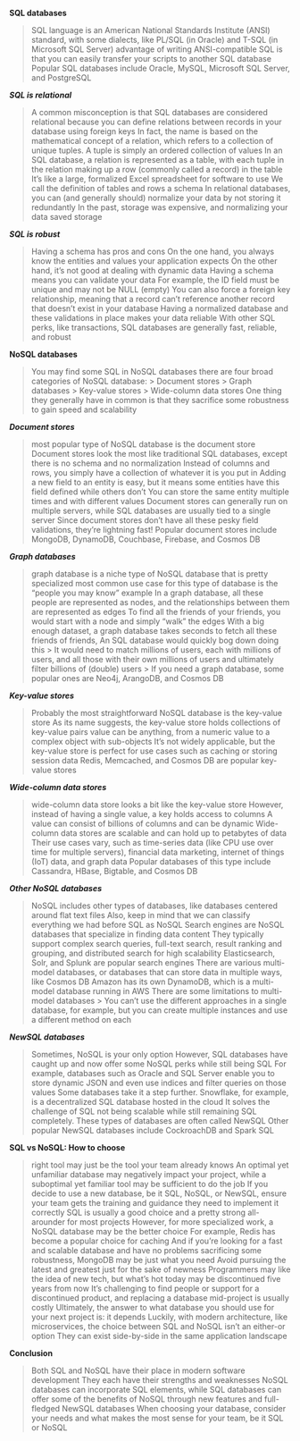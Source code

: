**SQL databases**
> SQL language is an American National Standards Institute (ANSI) standard, with some dialects, like PL/SQL (in Oracle) and T-SQL (in Microsoft SQL Server)
> advantage of writing ANSI-compatible SQL is that you can easily transfer your scripts to another SQL database
> Popular SQL databases include Oracle, MySQL, Microsoft SQL Server, and PostgreSQL

***SQL is relational***
> A common misconception is that SQL databases are considered relational because you can define relations between records in your database using foreign keys
> In fact, the name is based on the mathematical concept of a relation, which refers to a collection of unique tuples. A tuple is simply an ordered collection of values
> In an SQL database, a relation is represented as a table, with each tuple in the relation making up a row (commonly called a record) in the table
> It’s like a large, formalized Excel spreadsheet for software to use
> We call the definition of tables and rows a schema
> In relational databases, you can (and generally should) normalize your data by not storing it redundantly
> In the past, storage was expensive, and normalizing your data saved storage

***SQL is robust***
> Having a schema has pros and cons
> On the one hand, you always know the entities and values your application expects
> On the other hand, it’s not good at dealing with dynamic data
> Having a schema means you can validate your data
> For example, the ID field must be unique and may not be NULL (empty)
> You can also force a foreign key relationship, meaning that a record can’t reference another record that doesn’t exist in your database
> Having a normalized database and these validations in place makes your data reliable
> With other SQL perks, like transactions, SQL databases are generally fast, reliable, and robust

**NoSQL databases**
> You may find some SQL in NoSQL databases
> there are four broad categories of NoSQL database: 
    > Document stores
    > Graph databases
    > Key-value stores
    > Wide-column data stores
> One thing they generally have in common is that they sacrifice some robustness to gain speed and scalability

***Document stores***
> most popular type of NoSQL database is the document store
> Document stores look the most like traditional SQL databases, except there is no schema and no normalization
> Instead of columns and rows, you simply have a collection of whatever it is you put in
> Adding a new field to an entity is easy, but it means some entities have this field defined while others don’t
> You can store the same entity multiple times and with different values
> Document stores can generally run on multiple servers, while SQL databases are usually tied to a single server
> Since document stores don’t have all these pesky field validations, they’re lightning fast!
> Popular document stores include MongoDB, DynamoDB, Couchbase, Firebase, and Cosmos DB

***Graph databases***
> graph database is a niche type of NoSQL database that is pretty specialized
> most common use case for this type of database is the “people you may know” example
> In a graph database, all these people are represented as nodes, and the relationships between them are represented as edges
> To find all the friends of your friends, you would start with a node and simply “walk” the edges
> With a big enough dataset, a graph database takes seconds to fetch all these friends of friends, 
> An SQL database would quickly bog down doing this
    > It would need to match millions of users, each with millions of users, and all those with their own millions of users and ultimately filter billions of (double) users
    > If you need a graph database, some popular ones are Neo4j, ArangoDB, and Cosmos DB

***Key-value stores***
> Probably the most straightforward NoSQL database is the key-value store
> As its name suggests, the key-value store holds collections of key-value pairs
> value can be anything, from a numeric value to a complex object with sub-objects
> It’s not widely applicable, but the key-value store is perfect for use cases such as caching or storing session data
> Redis, Memcached, and Cosmos DB are popular key-value stores

***Wide-column data stores***
> wide-column data store looks a bit like the key-value store
> However, instead of having a single value, a key holds access to columns
> A value can consist of billions of columns and can be dynamic
> Wide-column data stores are scalable and can hold up to petabytes of data
> Their use cases vary, such as time-series data (like CPU use over time for multiple servers), financial data marketing, internet of things (IoT) data, and graph data
> Popular databases of this type include Cassandra, HBase, Bigtable, and Cosmos DB

***Other NoSQL databases***
> NoSQL includes other types of databases, like databases centered around flat text files
> Also, keep in mind that we can classify everything we had before SQL as NoSQL
> Search engines are NoSQL databases that specialize in finding data content
> They typically support complex search queries, full-text search, result ranking and grouping, and distributed search for high scalability
> Elasticsearch, Solr, and Splunk are popular search engines
> There are various multi-model databases, or databases that can store data in multiple ways, like Cosmos DB
> Amazon has its own DynamoDB, which is a multi-model database running in AWS
> There are some limitations to multi-model databases
    > You can’t use the different approaches in a single database, for example, but you can create multiple instances and use a different method on each

***NewSQL databases***
> Sometimes, NoSQL is your only option
> However, SQL databases have caught up and now offer some NoSQL perks while still being SQL
> For example, databases such as Oracle and SQL Server enable you to store dynamic JSON and even use indices and filter queries on those values
> Some databases take it a step further. Snowflake, for example, is a decentralized SQL database hosted in the cloud
> It solves the challenge of SQL not being scalable while still remaining SQL completely. These types of databases are often called NewSQL
> Other popular NewSQL databases include CockroachDB and Spark SQL

**SQL vs NoSQL: How to choose**
> right tool may just be the tool your team already knows
> An optimal yet unfamiliar database may negatively impact your project, while a suboptimal yet familiar tool may be sufficient to do the job
> If you decide to use a new database, be it SQL, NoSQL, or NewSQL, ensure your team gets the training and guidance they need to implement it correctly
> SQL is usually a good choice and a pretty strong all-arounder for most projects
> However, for more specialized work, a NoSQL database may be the better choice
> For example, Redis has become a popular choice for caching
> And if you’re looking for a fast and scalable database and have no problems sacrificing some robustness, MongoDB may be just what you need
> Avoid pursuing the latest and greatest just for the sake of newness
> Programmers may like the idea of new tech, but what’s hot today may be discontinued five years from now
> It’s challenging to find people or support for a discontinued product, and replacing a database mid-project is usually costly
> Ultimately, the answer to what database you should use for your next project is: it depends
> Luckily, with modern architecture, like microservices, the choice between SQL and NoSQL isn’t an either-or option
> They can exist side-by-side in the same application landscape

**Conclusion**
> Both SQL and NoSQL have their place in modern software development
> They each have their strengths and weaknesses
> NoSQL databases can incorporate SQL elements, while SQL databases can offer some of the benefits of NoSQL through new features and full-fledged NewSQL databases
> When choosing your database, consider your needs and what makes the most sense for your team, be it SQL or NoSQL